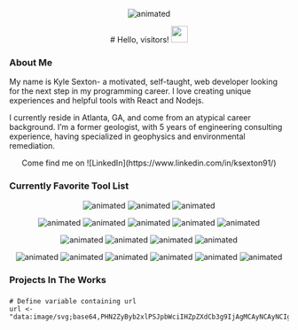 <p align="center">
  <img src="https://media.giphy.com/media/cFdHXXm5GhJsc/giphy.gif" alt="animated" />
</p>

<p align="center">
# Hello, visitors! <img src="https://raw.githubusercontent.com/MartinHeinz/MartinHeinz/master/wave.gif" width="30px">
</p>

### About Me

My name is Kyle Sexton- a motivated, self-taught, web developer looking for the next step in my programming career. I love creating unique experiences and helpful tools with React and Nodejs.

I currently reside in Atlanta, GA, and come from an atypical career background. I’m a former geologist, with 5 years of engineering consulting experience, having specialized in geophysics and environmental remediation.

<p align="center">Come find me on ![LinkedIn](https://www.linkedin.com/in/ksexton91/)</p>

### Currently Favorite Tool List

<p align="center">
  <img src="https://img.shields.io/badge/Langs:-informational?style=flat&logo=javascript&logoColor=white&color=AA62FF" alt="animated" />
  <img src="https://img.shields.io/badge/Javascript-informational?style=flat&logo=javascript&logoColor=white&color=539E3B" alt="animated" />
  <img src="https://img.shields.io/badge/Typescript-informational?style=flat&logo=typescript&logoColor=white&color=539E3B" alt="animated" />
</p>
<p align="center">
  <img src="https://img.shields.io/badge/Front End:-informational?style=flat&logo=javascript&logoColor=white&color=AA62FF" alt="animated" />
  <img src="https://img.shields.io/badge/React-informational?style=flat&logo=react&logoColor=white&color=539E3B" alt="animated" />
  <img src="https://img.shields.io/badge/Framer Motion-informational?style=flat&logo=`r url`&logoColor=white&color=539E3B" alt="animated" />
  <img src="https://img.shields.io/badge/Material UI-informational?style=flat&logo=material-ui&logoColor=white&color=539E3B" alt="animated" />
  <img src="https://img.shields.io/badge/Nextjs-informational?style=flat&logo=next-dot-js&logoColor=white&color=539E3B" alt="animated" />
</p>
<p align="center">
  <img src="https://img.shields.io/badge/Back End:-informational?style=flat&logo=javascript&logoColor=white&color=AA62FF" alt="animated" />
  <img src="https://img.shields.io/badge/GraphQL-informational?style=flat&logo=graphql&logoColor=white&color=539E3B" alt="animated" />
  <img src="https://img.shields.io/badge/Nodejs-informational?style=flat&logo=node-dot-js&logoColor=white&color=539E3B" alt="animated" />
  <img src="https://img.shields.io/badge/NoSQL DBs-informational?style=flat&logo=json&logoColor=white&color=539E3B" alt="animated" />
</p>
<p align="center">
  <img src="https://img.shields.io/badge/AWS Cloud Tools:-informational?style=flat&logo=amazon-aws&logoColor=white&color=2bbc8a" alt="animated" />
  <img src="https://img.shields.io/badge/Amplify-informational?style=flat&logo=aws-amplify&logoColor=white&color=539E3B" alt="animated" />
  <img src="https://img.shields.io/badge/Cognito-informational?style=flat&logo=aws-cognito&logoColor=white&color=539E3B" alt="animated" />
  <img src="https://img.shields.io/badge/Appsync-informational?style=flat&logo=graphql&logoColor=white&color=539E3B" alt="animated" />
  <img src="https://img.shields.io/badge/Lambda-informational?style=flat&logo=aws-lambda&logoColor=white&color=539E3B" alt="animated" />
  <img src="https://img.shields.io/badge/DynamoDB-informational?style=flat&logo=aws-dynamodb&logoColor=white&color=539E3B" alt="animated" />
</p>

### Projects In The Works

### 

<!--
guide: https://towardsdatascience.com/build-a-stunning-readme-for-your-github-profile-9b80434fe5d7
emojis: https://emojipedia.org/objects/
logos: https://worldvectorlogo.com/logo/ https://dev.to/envoy_/150-badges-for-github-pnk https://simpleicons.org/
svg encoder: https://b64.io/
Reference Links: https://stackoverflow.com/questions/24580042/github-markdown-are-macros-and-variables-possible
-->
```{r, echo=FALSE}
# Define variable containing url
url <- "data:image/svg;base64,PHN2ZyByb2xlPSJpbWciIHZpZXdCb3g9IjAgMCAyNCAyNCIgeG1sbnM9Imh0dHA6Ly93d3cudzMub3JnLzIwMDAvc3ZnIj48dGl0bGU+RnJhbWVyIGljb248L3RpdGxlPjxwYXRoIGQ9Ik00IDBoMTZ2OGgtOHpNNCA4aDhsOCA4SDR6TTQgMTZoOHY4eiIvPjwvc3ZnPg=="
```
<!--framer motion-->

